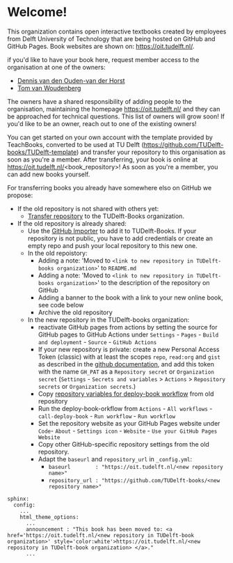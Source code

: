 # Welcome!

This organization contains open interactive textbooks created by employees from Delft University of Technology that are being hosted on GitHub and GitHub Pages. Book websites are shown on: https://oit.tudelft.nl/.

if you'd like to have your book here, request member access to the organisation at one of the owners:
- [Dennis van den Ouden-van der Horst](mailto:d.denouden-vanderhorst@tudelft.nl)
- [Tom van Woudenberg](mailto:t.r.vanwoudenberg@tudelft.nl) 

The owners have a shared responsibility of adding people to the organisation, maintaining the homepage https://oit.tudelft.nl/ and they can be approached for technical questions. This list of owners will grow soon! If you'd like to be an owner, reach out to one of the existing owners!

You can get started on your own account with the template provided by TeachBooks, converted to be used at TU Delft (https://github.com/TUDelft-books/TUDelft-template) and transfer your repository to this organisation as soon as you're a member. After transferring, your book is online at https://oit.tudelft.nl/<book_repository>! As soon as you're a member, you can add new books yourself.

For transferring books you already have somewhere elso on GitHub we propose:
- If the old repository is not shared with others yet:
  - [Transfer repository](https://docs.github.com/en/repositories/creating-and-managing-repositories/transferring-a-repository) to the TUDelft-Books organization.
- If the old repository is already shared:
  - Use the [GitHub Importer](https://docs.github.com/en/migrations/importing-source-code/using-github-importer/importing-a-repository-with-github-importer) to add it to TUDelft-Books. If your repository is not public, you have to add credentials or create an empty repo and push your local repository to this new one.
  - In the old repoistory:
    - Adding a note: 'Moved to `<link to new repository in TUDelft-books organization>`' to `README.md`
    - Adding a note: 'Moved to `<link to new repository in TUDelft-books organization>`' to the description of the repository on GitHub
    - Adding a banner to the book with a link to your new online book, see code below
    - Archive the old repository
  - In the new repository in the TUDelft-books organization:
    - reactivate GitHub pages from actions by setting the source for GitHub pages to GitHub Actions under `Settings` - `Pages` - `Build and deployment` - `Source` - `GitHub Actions`
    - If your new repository is private: create a new Personal Access Token (classic) with at least the scopes `repo`, `read:org` and `gist` as described in the [github documentation](https://docs.github.com/en/authentication/keeping-your-account-and-data-secure/managing-your-personal-access-tokens), and add this token with the name `GH_PAT` as a `Repository secret` or `Organization secret` (`Settings` - `Secrets and variables` > `Actions` > `Repository secrets` or `Organization secrets`.)
    - Copy [repository variables for deploy-book workflow](https://github.com/TeachBooks/deploy-book-workflow?tab=readme-ov-file#customize-the-workflow-teachbook-releasing-settings) from old repository
    - Run the deploy-book-orkflow from `Actions` - `All workflows` - `call-deploy-book` - `Run workflow` - `Run workflow`
    - Set the repository website as your GitHub Pages website under `Code`- `About` - `Settings icon` - `Website` - `Use your GitHub Pages Website`
    - Copy other GitHub-specific repository settings from the old repository.
    - Adapt the `baseurl` and `repository_url` in `_config.yml`:
      - `baseurl        : "https://oit.tudelft.nl/<new repository name>"`
      - `repository_url : "https://github.com/TUDelft-books/<new repository name>"` 
```ymal
sphinx:
  config:
    ...
    html_theme_options:
      ...
      announcement : "This book has been moved to: <a href='https://oit.tudelft.nl/<new repository in TUDelft-book organization>' style='color:white'>https://oit.tudelft.nl/<new repository in TUDelft-book organization> </a>."
      ...
```
